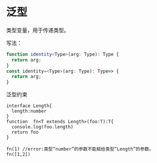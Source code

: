 # 泛型

类型变量，用于传递类型。

写法：

```typescript
function identity<Type>(arg: Type): Type {
  return arg;
}
const identity=<Type>(arg: Type): Type=> {
  return arg;
}
```

泛型约束

```
interface Length{
  length:number
}
function  fn<T extends Length>(foo:T):T{
  console.log(foo.length)
  return foo
}

fn(1) //error:类型“number”的参数不能赋给类型“Length”的参数。
fn([1,2])
```

